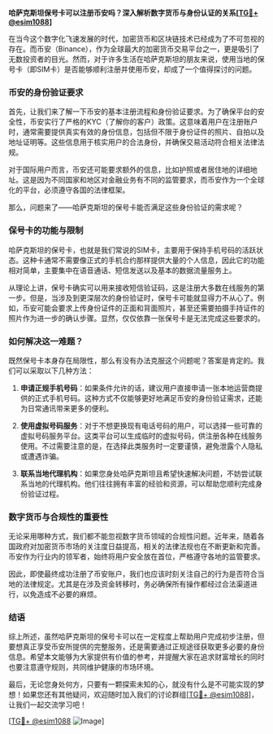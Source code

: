 **哈萨克斯坦保号卡可以注册币安吗？深入解析数字货币与身份认证的关系[[TG💪+ @esim1088](https://t.me/s/esim1088)]**

在当今这个数字化飞速发展的时代，加密货币和区块链技术已经成为了不可忽视的存在。而币安（Binance），作为全球最大的加密货币交易平台之一，更是吸引了无数投资者的目光。然而，对于许多生活在哈萨克斯坦的朋友来说，使用当地的保号卡（即SIM卡）是否能够顺利注册并使用币安，却成了一个值得探讨的问题。

### 币安的身份验证要求

首先，让我们来了解一下币安的基本注册流程和身份验证要求。为了确保平台的安全性，币安实行了严格的KYC（了解你的客户）政策。这意味着用户在注册账户时，通常需要提供真实有效的身份信息，包括但不限于身份证件的照片、自拍以及地址证明等。这些信息用于核实用户的合法身份，并确保交易活动符合相关法律法规。

对于国际用户而言，币安还可能要求额外的信息，比如护照或者居住地的详细地址。这是因为不同国家和地区对金融业务有不同的监管要求，而币安作为一个全球化的平台，必须遵守各国的法律框架。

那么，问题来了——哈萨克斯坦的保号卡能否满足这些身份验证的需求呢？

### 保号卡的功能与限制

哈萨克斯坦的保号卡，也就是我们常说的SIM卡，主要用于保持手机号码的活跃状态。这种卡通常不需要像正式的手机合约那样提供大量的个人信息，因此它的功能相对简单，主要集中在语音通话、短信发送以及基本的数据流量服务上。

从理论上讲，保号卡确实可以用来接收短信验证码，这是注册大多数在线服务的第一步。但是，当涉及到更深层次的身份验证时，保号卡可能就显得力不从心了。例如，币安可能会要求上传身份证件的正面和背面照片，甚至还需要拍摄手持证件的照片作为进一步的确认步骤。显然，仅仅依靠一张保号卡是无法完成这些要求的。

### 如何解决这一难题？

既然保号卡本身存在局限性，那么有没有办法克服这个问题呢？答案是肯定的。我们可以采取以下几种方法：

1. **申请正规手机号码**：如果条件允许的话，建议用户直接申请一张本地运营商提供的正式手机号码。这种方式不仅能够更好地满足币安的身份验证需求，还能为日常通讯带来更多的便利。

2. **使用虚拟号码服务**：对于不想更换现有电话号码的用户，可以选择一些可靠的虚拟号码服务平台。这类平台可以生成临时的虚拟号码，供注册各种在线服务使用。不过需要注意的是，在选择此类服务时一定要谨慎，避免泄露个人隐私或遭遇诈骗。

3. **联系当地代理机构**：如果您身处哈萨克斯坦且希望快速解决问题，不妨尝试联系当地的代理机构。他们往往拥有丰富的经验和资源，可以帮助您顺利完成身份验证过程。

### 数字货币与合规性的重要性

无论采用哪种方式，我们都不能忽视数字货币领域的合规性问题。近年来，随着各国政府对加密货币市场的关注度日益提高，相关的法律法规也在不断更新和完善。币安作为行业内的领军者，始终将用户安全放在首位，严格遵守各地的监管要求。

因此，即使最终成功注册了币安账户，我们也应该时刻关注自己的行为是否符合当地的法律规定。尤其是在涉及资金转移时，务必确保所有操作都经过合法渠道进行，以免造成不必要的麻烦。

### 结语

综上所述，虽然哈萨克斯坦的保号卡可以在一定程度上帮助用户完成初步注册，但要想真正享受币安所提供的完整服务，还是需要通过正规途径获取更多必要的身份信息。希望本文能够为大家提供有价值的参考，并提醒大家在追求财富增长的同时也要注意遵守规则，共同维护健康的市场环境。

最后，无论您身处何方，只要有一颗探索未知的心，就没有什么是不可能实现的梦想！如果您还有其他疑问，欢迎随时加入我们的讨论群组[[TG💪+ @esim1088](https://t.me/s/esim1088)]，让我们一起交流学习吧！

[[TG💪+ @esim1088](https://t.me/s/esim1088) ![Image](https://i.postimg.cc/4NQfJmqS/Snipaste-2025-05-13-00-14-12.png)]